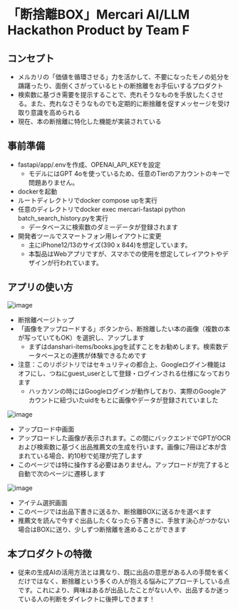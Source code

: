 # 「断捨離BOX」Mercari AI/LLM Hackathon Product by Team F

## コンセプト
- メルカリの「価値を循環させる」力を活かして、不要になったモノの処分を躊躇ったり、面倒くさがっているヒトの断捨離をお手伝いするプロダクト
- 検索数に基づき需要を提示することで、売れそうなものを手放したくさせる。また、売れなさそうなものでも定期的に断捨離を促すメッセージを受け取り意識を高められる
- 現在、本の断捨離に特化した機能が実装されている

## 事前準備
- fastapi/app/.envを作成、OPENAI_API_KEYを設定
  - モデルにはGPT 4oを使っているため、任意のTierのアカウントのキーで問題ありません。
- dockerを起動
- ルートディレクトリでdocker compose upを実行
- 任意のディレクトリでdocker exec mercari-fastapi python batch_search_history.pyを実行
  - データベースに検索数のダミーデータが登録されます
- 開発者ツールでスマートフォン用レイアウトに変更
  - 主にiPhone12/13のサイズ(390 x 844)を想定しています。
  - 本製品はWebアプリですが、スマホでの使用を想定してレイアウトやデザインが行われています。

## アプリの使い方

![image](https://github.com/user-attachments/assets/376cfe09-372e-49ce-8761-7c3a9c6cdbc5)
- 断捨離ページトップ
- 「画像をアップロードする」ボタンから、断捨離したい本の画像（複数の本が写っていてもOK）を選択し、アップします
  - まずはdanshari-items/books.jpgを試すことをお勧めします。検索数データベースとの連携が体験できるためです
- 注意：このリポジトリではセキュリティの都合上、Googleログイン機能はオフにし、つねにguest_userとして登録・ログインされる仕様になっております
  - ハッカソンの時にはGoogleログインが動作しており、実際のGoogleアカウントに紐づいたuidをもとに画像やデータが登録されていました

![image](https://github.com/user-attachments/assets/5f635394-8517-4d5e-86ee-94ae611caccf)
- アップロード中画面
- アップロードした画像が表示されます。この間にバックエンドでGPTがOCRおよび検索数に基づく出品推薦文の生成を行います。画像に7冊ほど本が含まれている場合、約10秒で処理が完了します
- このページでは特に操作する必要はありません。アップロードが完了すると自動で次のページに遷移します

![image](https://github.com/user-attachments/assets/e196e2c1-e27c-49f2-b20f-da8d82a90958)
- アイテム選択画面
- このページでは出品下書きに送るか、断捨離BOXに送るかを選べます
- 推薦文を読んで今すぐ出品したくなったら下書きに、手放す決心がつかない場合はBOXに送り、少しずつ断捨離を進めることができます

## 本プロダクトの特徴
- 従来の生成AIの活用方法とは異なり、既に出品の意思がある人の手間を省くだけではなく、断捨離という多くの人が抱える悩みにアプローチしている点です。これにより、興味はあるが出品したことがない人や、出品するか迷っている人の判断をダイレクトに後押しできます！
